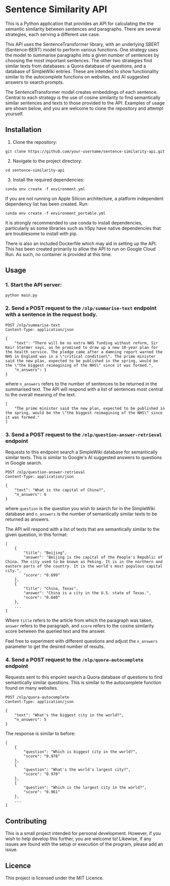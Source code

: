 # Sentence Similarity API

This is a Python application that provides an API for calculating the the semantic similarity between sentences and paragraphs.
There are several strategies, each serving a different use case.

This API uses the SentenceTransformer library, with an underlying SBERT (Sentence-BERT) model to perform various functions. One
strategy uses the model to summarise paragraphs into a given number of sentences by choosing the most important sentences. 
The other two strategies find similar texts from
databases: a Quora database of questions, and a database of SimpleWiki entries. These are intended to show functionality similar to
the autocomplete functions on websites, and AI suggested answers to search prompts.

The SentenceTransformer model creates embeddings of each sentence. Central to each strategy is the use of cosine similarity to find
semantically similar sentences and texts to those provided to the API. Examples of usage are shown below, and you are welcome to 
clone the repository and attempt yourself.

## Installation

1. Clone the repository:

```
git clone https://github.com/your-username/sentence-similarity-api.git
```

2. Navigate to the project directory:

```
cd sentence-similarity-api
```

3. Install the required dependencies:

```
conda env create -f environment.yml
```

If you are not running on Apple Silicon architecture, a platform independent dependency list has been created. Run:

```
conda env create -f environment_portable.yml
```

It is strongly recommended to use conda to install dependencies, particularly as some libraries such as h5py have native dependencies that
are troublesome to install with pip.

There is also an included Dockerfile which may aid in setting up the API. This has been created primarily to allow the API to run on Google Cloud Run. As such, no container is provided at this time.

## Usage

### 1. Start the API server:

```
python main.py
```

### 2. Send a POST request to the `/nlp/summarise-text` endpoint with a sentence in the request body.

```
POST /nlp/summarise-text
Content-Type: application/json

{
    "text": "There will be no extra NHS funding without reform, Sir Keir Starmer says, as he promised to draw up a new 10-year plan for the health service. The pledge came after a damning report warned the NHS in England was in a \"critical condition\". The prime minister said the new plan, expected to be published in the spring, would be the \"the biggest reimagining of the NHS\" since it was formed.",
    "n_answers": 1
}
```

where `n_answers` refers to the number of sentences to be returned in the summarised text.
The API will respond with a list of sentences most central to the overall meaning of the text.

```
[
    "The prime minister said the new plan, expected to be published in the spring, would be the \"the biggest reimagining of the NHS\" since it was formed."
]
```

### 3. Send a POST request to the `/nlp/question-answer-retrieval` endpoint 

Requests to this endpoint search a SimpleWiki database for semantically similar texts. This is similar to Google's AI suggested
answers to questions in Google search.

```
POST /nlp/question-answer-retrieval
Content-Type: application/json

{
    "text": "What is the capital of China?",
    "n_answers": 6
}
```

where `question` is the question you wish to search for in the SimpleWiki database and `n_answers` is the number of semantically similar
texts to be returned as answers.

The API will respond with a list of texts that are semantically similar to the given question, in this format: 

```
[
    {
        "title": "Beijing",
        "answer": "Beijing is the capital of the People's Republic of China. The city used to be known as Peking. It is in the northern and eastern parts of the country. It is the world's most populous capital city.",
        "score": "0.699"
    },
    {
        "title": "China, Texas",
        "answer": "China is a city in the U.S. state of Texas.",
        "score": "0.640"
    },
    ...
]
```

Where `title` refers to the article from which the paragraph was taken, `answer` refers to the paragraph, and `score` refers to the cosine
similarity score between the queried text and the answer.

Feel free to experiment with different questions and adjust the `n_answers` parameter to get the desired number of results.


### 4. Send a POST request to the `/nlp/quora-autocomplete` endpoint

Requests sent to this enpoint search a Quora database of questions to find semantically similar questions. This is similar to the autocomplete
function found on many websites.

```
POST /nlp/quora-autocomplete
Content-Type: application/json

{
    "text": "What's the biggest city in the world?",
    "n_answers": 5
}
```

The response is similar to before: 

```
[
    {
        "question": "Which is biggest city in the world?",
        "score": "0.978"
    },
    {
        "question": "What's the world's largest city?",
        "score": "0.970"
    },
    {
        "question": "Which is the largest city in the world?",
        "score": "0.961"
    },
    ...
]
```

## Contributing

This is a small project intended for personal development. However, if you wish to help develop this further, you are welcome to! Likewise, 
if any issues are found with the setup or execution of the program, please add an issue.

## Licence

This project is licensed under the MIT Licence.
